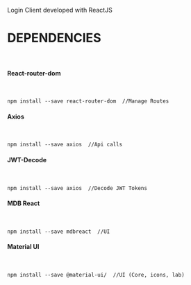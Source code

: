 Login Client developed with ReactJS

# DEPENDENCIES 
<br>

#### React-router-dom  
<br>

    npm install --save react-router-dom  //Manage Routes


#### Axios  
<br>

    npm install --save axios  //Api calls

#### JWT-Decode  
<br>

    npm install --save axios  //Decode JWT Tokens

#### MDB React  
<br>

    npm install --save mdbreact  //UI

#### Material UI 
<br>

    npm install --save @material-ui/  //UI (Core, icons, lab)

